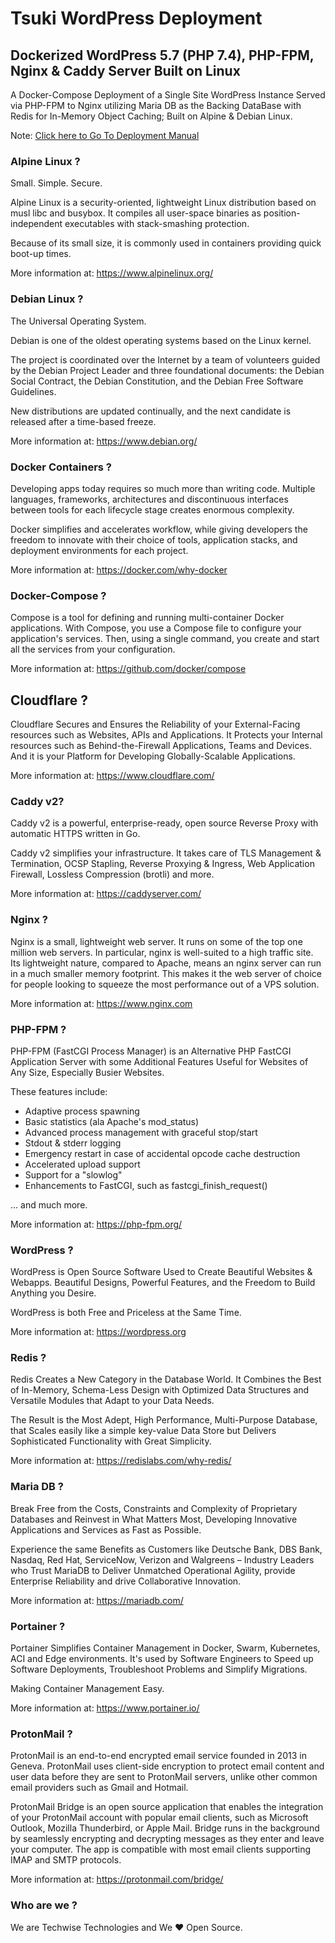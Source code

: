     
# Tsuki WordPress Deployment

## Dockerized WordPress 5.7 (PHP 7.4), PHP-FPM, Nginx & Caddy Server Built on Linux

A Docker-Compose Deployment of a Single Site WordPress Instance Served via PHP-FPM to Nginx utilizing Maria DB as the Backing DataBase with Redis for In-Memory Object Caching; Built on Alpine & Debian Linux.

 Note: [Click here to Go To Deployment Manual](https://github.com/techwise-technologies/tsuki-digital/blob/main/DEPLOYMENT.md)

### Alpine Linux ?

Small. Simple. Secure.

Alpine Linux is a security-oriented, lightweight Linux distribution based on musl libc and busybox. It compiles all user-space binaries as position-independent executables with stack-smashing protection.

Because of its small size, it is commonly used in containers providing quick boot-up times.

More information at: https://www.alpinelinux.org/

### Debian Linux ?

The Universal Operating System.

Debian is one of the oldest operating systems based on the Linux kernel. 

The project is coordinated over the Internet by a team of volunteers guided by the Debian Project Leader and three foundational documents: the Debian Social Contract, the Debian Constitution, and the Debian Free Software Guidelines. 

New distributions are updated continually, and the next candidate is released after a time-based freeze.

More information at: https://www.debian.org/

### Docker Containers ? 

Developing apps today requires so much more than writing code. Multiple languages, frameworks, architectures and discontinuous interfaces between tools for each lifecycle stage creates enormous complexity. 

Docker simplifies and accelerates workflow, while giving developers the freedom to innovate with their choice of tools, application stacks, and deployment environments for each project.

More information at: https://docker.com/why-docker

### Docker-Compose ?

Compose is a tool for defining and running multi-container Docker applications. With Compose, you use a Compose file to configure your application's services. Then, using a single command, you create and start all the services from your configuration.

More information at: https://github.com/docker/compose

## Cloudflare ?

Cloudflare Secures and Ensures the Reliability of your External-Facing resources such as Websites, APIs and Applications. It Protects your Internal resources such as Behind-the-Firewall Applications, Teams and Devices. And it is your Platform for Developing Globally-Scalable Applications. 

More information at: https://www.cloudflare.com/

### Caddy v2?

Caddy v2 is a powerful, enterprise-ready, open source Reverse Proxy with automatic HTTPS written in Go.

Caddy v2 simplifies your infrastructure. It takes care of TLS Management & Termination, OCSP Stapling, Reverse Proxying & Ingress, Web Application Firewall, Lossless Compression (brotli) and more.

More information at: https://caddyserver.com/

### Nginx ?

Nginx is a small, lightweight web server. It runs on some of the top one million web servers. In particular, nginx is well-suited to a high traffic site. Its lightweight nature, compared to Apache, means an nginx server can run in a much smaller memory footprint. This makes it the web server of choice for people looking to squeeze the most performance out of a VPS solution.

More information at: https://www.nginx.com

### PHP-FPM ?

PHP-FPM (FastCGI Process Manager) is an Alternative PHP FastCGI Application Server with some Additional Features Useful for Websites of Any Size, Especially Busier Websites. 

These features include:

* Adaptive process spawning
* Basic statistics (ala Apache's mod_status)
* Advanced process management with graceful stop/start
* Stdout & stderr logging
* Emergency restart in case of accidental opcode cache destruction
* Accelerated upload support
* Support for a "slowlog"
* Enhancements to FastCGI, such as fastcgi_finish_request()

... and much more.

More information at: https://php-fpm.org/

### WordPress ? 

WordPress is Open Source Software Used to Create Beautiful Websites & Webapps.
Beautiful Designs, Powerful Features, and the Freedom to Build Anything you Desire. 

WordPress is both Free and Priceless at the Same Time.

More information at: https://wordpress.org

### Redis ?

Redis Creates a New Category in the Database World. It Combines the Best of In-Memory, Schema-Less Design with Optimized Data Structures and Versatile Modules that Adapt to your Data Needs. 

The Result is the Most Adept, High Performance, Multi-Purpose Database, that Scales easily like a simple key-value Data Store but Delivers Sophisticated Functionality with Great Simplicity.

More information at: https://redislabs.com/why-redis/

### Maria DB ?

Break Free from the Costs, Constraints and Complexity of Proprietary Databases and Reinvest in What Matters Most, Developing Innovative Applications and Services as Fast as Possible. 

Experience the same Benefits as Customers like Deutsche Bank, DBS Bank, Nasdaq, Red Hat, ServiceNow, Verizon and Walgreens – Industry Leaders who Trust MariaDB to Deliver Unmatched Operational Agility, provide Enterprise Reliability and drive Collaborative Innovation.

More information at: https://mariadb.com/

### Portainer ?

Portainer Simplifies Container Management in Docker, Swarm, Kubernetes, ACI and Edge environments. It's used by Software Engineers to Speed up Software Deployments, Troubleshoot Problems and Simplify Migrations.

Making Container Management Easy.

More information at: https://www.portainer.io/

### ProtonMail ?

ProtonMail is an end-to-end encrypted email service founded in 2013 in Geneva. ProtonMail uses client-side encryption to protect email content and user data before they are sent to ProtonMail servers, unlike other common email providers such as Gmail and Hotmail.

ProtonMail Bridge is an open source application that enables the integration of your ProtonMail account with popular email clients, such as Microsoft Outlook, Mozilla Thunderbird, or Apple Mail. Bridge runs in the background by seamlessly encrypting and decrypting messages as they enter and leave your computer. The app is compatible with most email clients supporting IMAP and SMTP protocols.

More information at: https://protonmail.com/bridge/

### Who are we ?

We are Techwise Technologies and We ♥  Open Source.
